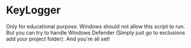 # KeyLogger
Only for educational purpose. Windows should not allow this script to run. But you can try to handle Windows Defender (Simply just go to exclusions add your project folder). And you're all set!
